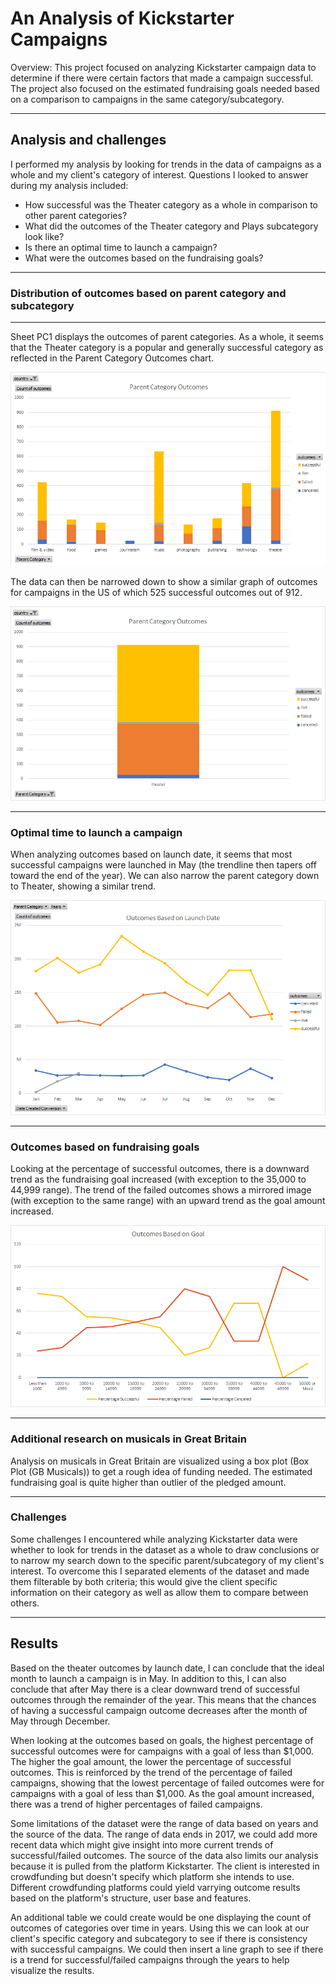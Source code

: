 # An Analysis of Kickstarter Campaigns
Overview:
This project focused on analyzing Kickstarter campaign data to determine if there were certain factors that made a campaign successful. The project also focused on the estimated fundraising goals needed based on a comparison to campaigns in the same category/subcategory.

---
## Analysis and challenges
I performed my analysis by looking for trends in the data of campaigns as a whole and my client's category of interest.
Questions I looked to answer during my analysis included:
* How successful was the Theater category as a whole in comparison to other parent categories?
* What did the outcomes of the Theater category and Plays subcategory look like?
* Is there an optimal time to launch a campaign?
* What were the outcomes based on the fundraising goals?
---
### Distribution of outcomes based on parent category and subcategory
---
Sheet PC1 displays the outcomes of parent categories. As a whole, it seems that the Theater category is a popular and generally successful category as reflected in the Parent Category Outcomes chart. 

![Parent Category Outcomes](https://github.com/Aleahkita/kickstarter-analysis/blob/main/Parent%20Category%20Outcomes.png)

The data can then be narrowed down to show a similar graph of outcomes for campaigns in the US of which 525 successful outcomes out of 912.

![Parent Category Outcomes (US)](https://github.com/Aleahkita/kickstarter-analysis/blob/main/Parent%20Category%20Outcomes%20(US).png)

---
### Optimal time to launch a campaign
When analyzing outcomes based on launch date, it seems that most successful campaigns were launched in May (the trendline then tapers off toward the end of the year). We can also narrow the parent category down to Theater, showing a similar trend.

![Outcomes Based on Launch Date](https://github.com/Aleahkita/kickstarter-analysis/blob/main/Outcomes%20Based%20on%20Launch%20Date%20(2).png)

---
### Outcomes based on fundraising goals
Looking at the percentage of successful outcomes, there is a downward trend as the fundraising goal increased (with exception to the 35,000 to 44,999 range). The trend of the failed outcomes shows a mirrored image (with exception to the same range) with an upward trend as the goal amount increased. 

![Outcomes Based on Fundraising Goals](https://github.com/Aleahkita/kickstarter-analysis/blob/main/Outcomes_vs_Goals.png)

---
### Additional research on musicals in Great Britain
Analysis on musicals in Great Britain are visualized using a box plot (Box Plot (GB Musicals)) to get a rough idea of funding needed. The estimated fundraising goal is quite higher than outlier of the pledged amount.

---
### Challenges
Some challenges I encountered while analyzing Kickstarter data were whether to look for trends in the dataset as a whole to draw conclusions or to narrow my search down to the specific parent/subcategory of my client's interest. To overcome this I separated elements of the dataset and made them filterable by both criteria; this would give the client specific information on their category as well as allow them to compare between others.

---
## Results
Based on the theater outcomes by launch date, I can conclude that the ideal month to launch a campaign is in May. In addition to this, I can also conclude that after May there is a clear downward trend of successful outcomes through the remainder of the year. This means that the chances of having a successful campaign outcome decreases after the month of May through December.

When looking at the outcomes based on goals, the highest percentage of successful outcomes were for campaigns with a goal of less than $1,000. The higher the goal amount, the lower the percentage of successful outcomes. This is reinforced by the trend of the percentage of failed campaigns, showing that the lowest percentage of failed outcomes were for campaigns with a goal of less than $1,000. As the goal amount increased, there was a trend of higher percentages of failed campaigns.

Some limitations of the dataset were the range of data based on years and the source of the data. The range of data ends in 2017, we could add more recent data which might give insight into more current trends of successful/failed outcomes. The source of the data also limits our analysis because it is pulled from the platform Kickstarter. The client is interested in crowdfunding but doesn't specify which platform she intends to use. Different crowdfunding platforms could yield varrying outcome results based on the platform's structure, user base and features.

An additional table we could create would be one displaying the count of outcomes of categories over time in years. Using this we can look at our client's specific category and subcategory to see if there is consistency with successful campaigns.  We could then insert a line graph to see if there is a trend for successful/failed campaigns through the years to help visualize the results.

